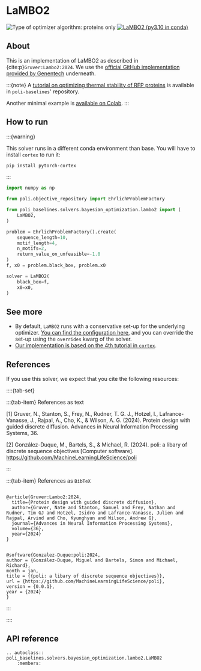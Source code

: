 
# LaMBO2

![Type of optimizer algorithm: proteins only](https://img.shields.io/badge/Type-proteins_only-blue)
[![LaMBO2 (py3.10 in conda)](https://github.com/MachineLearningLifeScience/poli-baselines/actions/workflows/python-tox-testing-lambo2.yml/badge.svg)](https://github.com/MachineLearningLifeScience/poli-baselines/actions/workflows/python-tox-testing-lambo2.yml)

## About

This is an implementation of LaMBO2 as described in {cite:p}`Gruver:Lambo2:2024`. We use the [official GitHub implementation provided by Genentech](https://github.com/prescient-design/cortex) underneath.

:::{note}
A [tutorial on optimizing thermal stability of RFP proteins](https://github.com/MachineLearningLifeScience/poli-baselines/tree/main/examples/06_running_lambo2_on_rasp) is available in `poli-baselines`' repository.

Another minimal example is [available on Colab](https://colab.research.google.com/drive/1otOBPvzV60_tASkGsfkJ1ng-xogdPWFJ?usp=sharing).
:::

## How to run

:::{warning}

This solver runs in a different conda environment than base. You will have to install `cortex` to run it:

```bash
pip install pytorch-cortex
```

:::

```python
import numpy as np

from poli.objective_repository import EhrlichProblemFactory

from poli_baselines.solvers.bayesian_optimization.lambo2 import (
    LaMBO2,
)

problem = EhrlichProblemFactory().create(
    sequence_length=10,
    motif_length=4,
    n_motifs=2,
    return_value_on_unfeasible=-1.0
)
f, x0 = problem.black_box, problem.x0

solver = LaMBO2(
    black_box=f,
    x0=x0,
)
```

## See more

- By default, `LaMBO2` runs with a conservative set-up for the underlying optimizer. [You can find the configuration here](https://github.com/MachineLearningLifeScience/poli-baselines/tree/main/src/poli_baselines/solvers/bayesian_optimization/lambo2/hydra_configs), and you can override the set-up using the `overrides` kwarg of the solver.
- [Our implementation is based on the 4th tutorial in `cortex`](https://github.com/prescient-design/cortex/tree/main/tutorials).


## References

If you use this solver, we expect that you cite the following resources:

::::{tab-set}

:::{tab-item} References as text

[1] Gruver, N., Stanton, S., Frey, N., Rudner, T. G. J., Hotzel, I., Lafrance-Vanasse, J., Rajpal, A., Cho, K., & Wilson, A. G. (2024). Protein design with guided discrete diffusion. Advances in Neural Information Processing Systems, 36.

[2] González-Duque, M., Bartels, S., & Michael, R. (2024). poli: a libary of discrete sequence objectives [Computer software]. https://github.com/MachineLearningLifeScience/poli


:::

:::{tab-item} References as `BibTeX`

```

@article{Gruver:Lambo2:2024,
  title={Protein design with guided discrete diffusion},
  author={Gruver, Nate and Stanton, Samuel and Frey, Nathan and Rudner, Tim GJ and Hotzel, Isidro and Lafrance-Vanasse, Julien and Rajpal, Arvind and Cho, Kyunghyun and Wilson, Andrew G},
  journal={Advances in Neural Information Processing Systems},
  volume={36},
  year={2024}
}


@software{Gonzalez-Duque:poli:2024,
author = {González-Duque, Miguel and Bartels, Simon and Michael, Richard},
month = jan,
title = {{poli: a libary of discrete sequence objectives}},
url = {https://github.com/MachineLearningLifeScience/poli},
version = {0.0.1},
year = {2024}
}

```

:::

::::

## API reference

```{eval-rst}
.. autoclass:: poli_baselines.solvers.bayesian_optimization.lambo2.LaMBO2
    :members:
```

